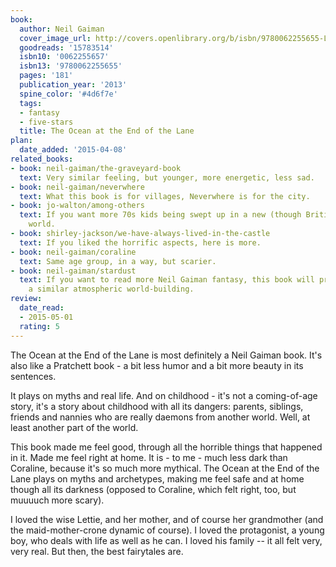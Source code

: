 ```yaml
---
book:
  author: Neil Gaiman
  cover_image_url: http://covers.openlibrary.org/b/isbn/9780062255655-L.jpg
  goodreads: '15783514'
  isbn10: '0062255657'
  isbn13: '9780062255655'
  pages: '181'
  publication_year: '2013'
  spine_color: '#4d6f7e'
  tags:
  - fantasy
  - five-stars
  title: The Ocean at the End of the Lane
plan:
  date_added: '2015-04-08'
related_books:
- book: neil-gaiman/the-graveyard-book
  text: Very similar feeling, but younger, more energetic, less sad.
- book: neil-gaiman/neverwhere
  text: What this book is for villages, Neverwhere is for the city.
- book: jo-walton/among-others
  text: If you want more 70s kids being swept up in a new (though British) magical
    world.
- book: shirley-jackson/we-have-always-lived-in-the-castle
  text: If you liked the horrific aspects, here is more.
- book: neil-gaiman/coraline
  text: Same age group, in a way, but scarier.
- book: neil-gaiman/stardust
  text: If you want to read more Neil Gaiman fantasy, this book will provide you with
    a similar atmospheric world-building.
review:
  date_read:
  - 2015-05-01
  rating: 5
---
```


The Ocean at the End of the Lane is most definitely a Neil Gaiman book. It's also like a Pratchett book - a bit less
humor and a bit more beauty in its sentences.

It plays on myths and real life. And on childhood - it's not a coming-of-age story, it's a story about childhood with
all its dangers: parents, siblings, friends and nannies who are really daemons from another world. Well, at least
another part of the world.

This book made me feel good, through all the horrible things that happened in it. Made me feel right at home. It is - to
me - much less dark than Coraline, because it's so much more mythical. The Ocean at the End of the Lane plays on myths
and archetypes, making me feel safe and at home though all its darkness (opposed to Coraline, which felt right, too, but
muuuuch more scary).

I loved the wise Lettie, and her mother, and of course her grandmother (and the maid-mother-crone dynamic of course). I
loved the protagonist, a young boy, who deals with life as well as he can. I loved his family -- it all felt very, very
real. But then, the best fairytales are.

